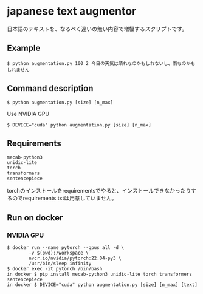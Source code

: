 # japanese text augmentor

日本語のテキストを、なるべく違いの無い内容で増幅するスクリプトです。

## Example
```
$ python augmentation.py 100 2 今日の天気は晴れなのかもしれないし、雨なのかもしれません
```

## Command description
```
$ python augmentation.py [size] [n_max]
```

Use NVIDIA GPU
```
$ DEVICE="cuda" python augmentation.py [size] [n_max]
```

## Requirements
```
mecab-python3
unidic-lite
torch
transformers
sentencepiece
```

torchのインストールをrequirementsでやると、インストールできなかったりするのでrequirements.txtは用意していません。

## Run on docker
### NVIDIA GPU
```
$ docker run --name pytorch --gpus all -d \
        -v $(pwd):/workspace \
        nvcr.io/nvidia/pytorch:22.04-py3 \
        /usr/bin/sleep infinity
$ docker exec -it pytorch /bin/bash
in docker $ pip install mecab-python3 unidic-lite torch transformers sentencepiece
in docker $ DEVICE="cuda" python augmentation.py [size] [n_max] [text]
```

